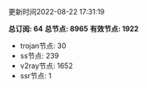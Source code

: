 更新时间2022-08-22 17:31:19

**总订阅: 64**
**总节点: 8965**
**有效节点: 1922**
- trojan节点: 30
- ss节点: 239
- v2ray节点: 1652
- ssr节点: 1
